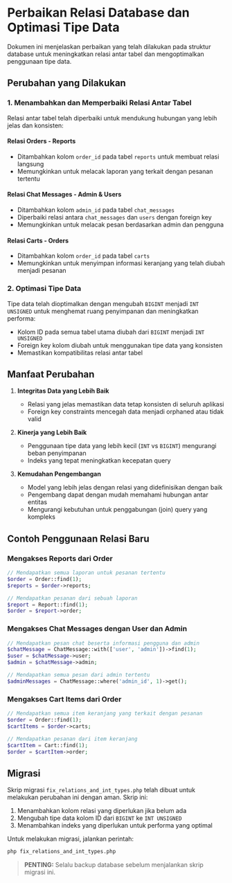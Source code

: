 # Perbaikan Relasi Database dan Optimasi Tipe Data

Dokumen ini menjelaskan perbaikan yang telah dilakukan pada struktur database untuk meningkatkan relasi antar tabel dan mengoptimalkan penggunaan tipe data.

## Perubahan yang Dilakukan

### 1. Menambahkan dan Memperbaiki Relasi Antar Tabel

Relasi antar tabel telah diperbaiki untuk mendukung hubungan yang lebih jelas dan konsisten:

#### Relasi Orders - Reports
- Ditambahkan kolom `order_id` pada tabel `reports` untuk membuat relasi langsung
- Memungkinkan untuk melacak laporan yang terkait dengan pesanan tertentu

#### Relasi Chat Messages - Admin & Users
- Ditambahkan kolom `admin_id` pada tabel `chat_messages`
- Diperbaiki relasi antara `chat_messages` dan `users` dengan foreign key
- Memungkinkan untuk melacak pesan berdasarkan admin dan pengguna

#### Relasi Carts - Orders
- Ditambahkan kolom `order_id` pada tabel `carts`
- Memungkinkan untuk menyimpan informasi keranjang yang telah diubah menjadi pesanan

### 2. Optimasi Tipe Data

Tipe data telah dioptimalkan dengan mengubah `BIGINT` menjadi `INT UNSIGNED` untuk menghemat ruang penyimpanan dan meningkatkan performa:

- Kolom ID pada semua tabel utama diubah dari `BIGINT` menjadi `INT UNSIGNED`
- Foreign key kolom diubah untuk menggunakan tipe data yang konsisten
- Memastikan kompatibilitas relasi antar tabel

## Manfaat Perubahan

1. **Integritas Data yang Lebih Baik**
   - Relasi yang jelas memastikan data tetap konsisten di seluruh aplikasi
   - Foreign key constraints mencegah data menjadi orphaned atau tidak valid

2. **Kinerja yang Lebih Baik**
   - Penggunaan tipe data yang lebih kecil (`INT` vs `BIGINT`) mengurangi beban penyimpanan
   - Indeks yang tepat meningkatkan kecepatan query

3. **Kemudahan Pengembangan**
   - Model yang lebih jelas dengan relasi yang didefinisikan dengan baik
   - Pengembang dapat dengan mudah memahami hubungan antar entitas
   - Mengurangi kebutuhan untuk penggabungan (join) query yang kompleks

## Contoh Penggunaan Relasi Baru

### Mengakses Reports dari Order

```php
// Mendapatkan semua laporan untuk pesanan tertentu
$order = Order::find(1);
$reports = $order->reports;

// Mendapatkan pesanan dari sebuah laporan
$report = Report::find(1);
$order = $report->order;
```

### Mengakses Chat Messages dengan User dan Admin

```php
// Mendapatkan pesan chat beserta informasi pengguna dan admin
$chatMessage = ChatMessage::with(['user', 'admin'])->find(1);
$user = $chatMessage->user;
$admin = $chatMessage->admin;

// Mendapatkan semua pesan dari admin tertentu
$adminMessages = ChatMessage::where('admin_id', 1)->get();
```

### Mengakses Cart Items dari Order

```php
// Mendapatkan semua item keranjang yang terkait dengan pesanan
$order = Order::find(1);
$cartItems = $order->carts;

// Mendapatkan pesanan dari item keranjang
$cartItem = Cart::find(1);
$order = $cartItem->order;
```

## Migrasi

Skrip migrasi `fix_relations_and_int_types.php` telah dibuat untuk melakukan perubahan ini dengan aman. Skrip ini:

1. Menambahkan kolom relasi yang diperlukan jika belum ada
2. Mengubah tipe data kolom ID dari `BIGINT` ke `INT UNSIGNED`
3. Menambahkan indeks yang diperlukan untuk performa yang optimal

Untuk melakukan migrasi, jalankan perintah:

```bash
php fix_relations_and_int_types.php
```

> **PENTING:** Selalu backup database sebelum menjalankan skrip migrasi ini. 